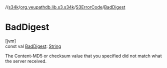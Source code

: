 //[s34k](../../../index.md)/[org.veupathdb.lib.s3.s34k](../index.md)/[S3ErrorCode](index.md)/[BadDigest](-bad-digest.md)

# BadDigest

[jvm]\
const val [BadDigest](-bad-digest.md): [String](https://kotlinlang.org/api/latest/jvm/stdlib/kotlin/-string/index.html)

The Content-MD5 or checksum value that you specified did not match what the server received.

